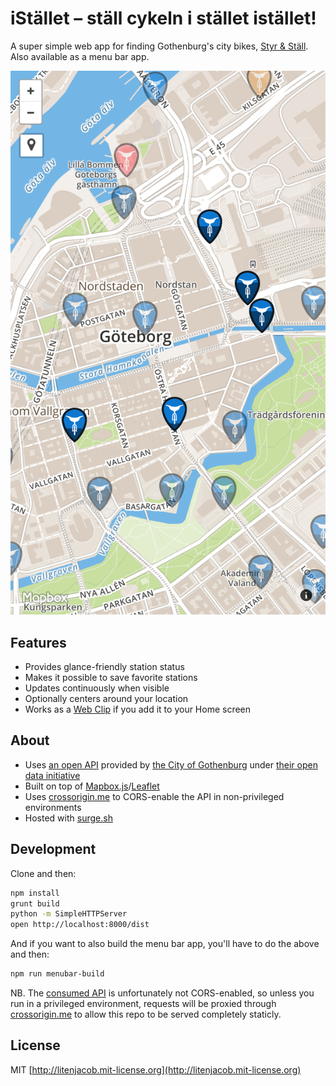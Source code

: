# iStället – ställ cykeln i stället istället!

A super simple web app for finding Gothenburg's city bikes, [Styr & Ställ](http://goteborgbikes.se). Also available as a menu bar app.

![demo](design/demo.png)

## Features

* Provides glance-friendly station status
* Makes it possible to save favorite stations
* Updates continuously when visible
* Optionally centers around your location
* Works as a [Web Clip](https://developer.apple.com/library/ios/documentation/AppleApplications/Reference/SafariWebContent/ConfiguringWebApplications/ConfiguringWebApplications.html#//apple_ref/doc/uid/TP40002051-CH3-SW4) if you add it to your Home screen

## About

* Uses [an open API](http://data.goteborg.se/StyrOchStall/v0.1/help/operations/StyrOchStall) provided by [the City of Gothenburg](https://www.goteborg.se) under [their open data initiative](http://data.goteborg.se/)
* Built on top of [Mapbox.js](https://www.mapbox.com/mapbox.js)/[Leaflet](http://leafletjs.com)
* Uses [crossorigin.me](http://crossorigin.me) to CORS-enable the API in non-privileged environments
* Hosted with [surge.sh](https://surge.sh)

## Development

Clone and then:

```bash
npm install
grunt build
python -m SimpleHTTPServer
open http://localhost:8000/dist
```

And if you want to also build the menu bar app, you'll have to do the above and then:

```bash
npm run menubar-build
```

NB. The [consumed API](http://data.goteborg.se/StyrOchStall/v0.1/help/operations/StyrOchStall) is unfortunately not CORS-enabled, so unless you run in a privileged environment, requests will be proxied through [crossorigin.me](http://crossorigin.me) to allow this repo to be served completely staticly.

## License

MIT [http://litenjacob.mit-license.org](http://litenjacob.mit-license.org)
